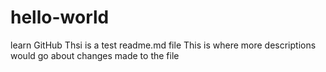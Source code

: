 # hello-world
learn GitHub
Thsi is a test readme.md file
This is where more descriptions would go about changes made to the file
